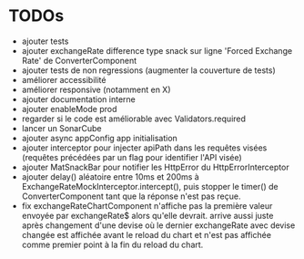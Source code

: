 # TODOs
- ajouter tests
- ajouter exchangeRate difference type snack sur ligne 'Forced Exchange Rate' de ConverterComponent
- ajouter tests de non regressions (augmenter la couverture de tests)
- améliorer accessibilité
- améliorer responsive (notamment en X)
- ajouter documentation interne
- ajouter enableMode prod
- regarder si le code est améliorable avec Validators.required
- lancer un SonarCube
- ajouter async appConfig app initialisation
- ajouter interceptor pour injecter apiPath dans les requêtes visées (requêtes précédées par un flag pour identifier l'API visée)
- ajouter MatSnackBar pour notifier les HttpError du HttpErrorInterceptor
- ajouter delay() aléatoire entre 10ms et 200ms à ExchangeRateMockInterceptor.intercept(), puis stopper le timer() de ConverterComponent tant que la réponse n'est pas reçue.
- fix exchangeRateChartComponent n'affiche pas la première valeur envoyée par exchangeRate$ alors qu'elle devrait. arrive aussi juste après changement d'une devise où le dernier exchangeRate avec devise changée est affichée avant le reload du chart et n'est pas affichée comme premier point à la fin du reload du chart.
